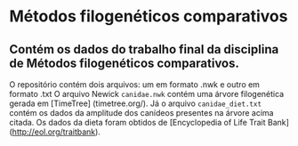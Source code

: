 # Métodos filogenéticos comparativos

## Contém os dados do trabalho final da disciplina de Métodos filogenéticos comparativos.

O repositório contém dois arquivos: um em formato .nwk e outro em formato .txt
O arquivo Newick `canidae.nwk` contém uma árvore filogenética gerada em [TimeTree] (timetree.org/).
Já o arquivo `canidae_diet.txt` contém os dados da amplitude dos canídeos presentes na árvore acima citada. Os dados da dieta foram obtidos de [Encyclopedia of Life Trait Bank] (http://eol.org/traitbank).
